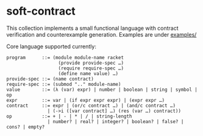 soft-contract
=============

This collection implements a small functional language with contract verification
and counterexample generation.
Examples are under [examples/](https://github.com/philnguyen/soft-contract/tree/release/examples)

Core language supported currently:

    program      ::= (module module-name racket
	                   (provide provide-spec …)
                       (require require-spec …)
                       (define name value) …)
    provide-spec ::= (name contract)
	require-spec ::= (submod ".." module-name)
	value        ::= (λ (var) expr) | number | boolean | string | symbol | op
	expr         ::= var | (if expr expr expr) | (expr expr …)
	contract     ::= expr | (or/c contract …) | (and/c contract …)
	               | (->i ([var contract] …) (res (var …) contract))
    op           ::= + | - | * | / | string-length
	               | number? | real? | integer? | boolean? | false? | cons? | empty?
